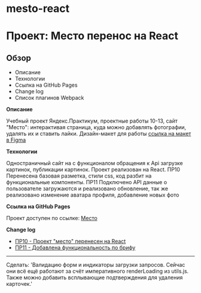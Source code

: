 # mesto-react

# Проект: Место перенос на React

## Обзор

-   Описание
-   Технологии
-   Ссылка на GitHub Pages
-   Change log
-   Список плагинов Webpack

**Описание**

Учебный проект Яндекс.Практикум, проектные работы 10-13, сайт "Место": интерактивая страница, куда можно добавлять фотографии, удалять их и ставить лайки.
Дизайн-макет для работы [ссылка на макет в Figma](https://www.figma.com/file/2cn9N9jSkmxD84oJik7xL7/JavaScript.-Sprint-4?node-id=0%3A1)

**Технологии**

Одностраничный сайт на с функционалом обращения к Api загрузке картинок, публикации картинок. Проект реализован на React.
ПР10 Перенесена базовая разметка, стили css, код разбит на функциональные компоненты.
ПР11 Подключено API данные о пользователе загружаются и реализовано обновление, так же реализовано изменение аватара профиля, добавление новых фото

**Ссылка на GitHub Pages**

Проект доступен по ссылке:
[Место](https://bta1991.github.io/mesto-react/)

**Change log**

-   [ПР10 - Проект "место" перенесен на React](https://code.s3.yandex.net/web-developer/checklists-pdf/new-program/checklist-10.pdf)
-   [ПР11 - Добавлена функциональность по брифу](https://code.s3.yandex.net/web-developer/checklists-pdf/new-program/checklist-11.pdf)

---

Сделать:
'Валидацию форм и индикаторы загрузки запросов. Сейчас они всё ещё работают за счёт императивного renderLoading из utils.js. Также можно добавить всплывающие подтверждения для удаления карточек.'
